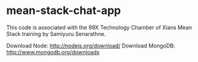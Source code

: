 mean-stack-chat-app
===================

This code is associated with the 99X Technology Chamber of Xians Mean Stack training by Samiyuru Senarathne.

Download Node:
http://nodejs.org/download/
Download MongoDB:
http://www.mongodb.org/downloads
